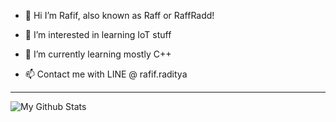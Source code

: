 - 👋 Hi I’m Rafif, also known as Raff or RaffRadd!

- 👀 I’m interested in learning IoT stuff

- 🌱 I’m currently learning mostly C++ 

- 📫 Contact me with LINE @ rafif.raditya
-----------

![My Github Stats](https://github-readme-stats.vercel.app/api?username=RaffRadd&show_icons=true&theme=radical)
